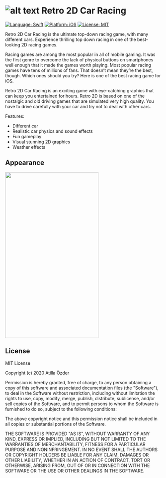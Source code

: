 # ![alt text][logo] Retro 2D Car Racing
[logo]: https://github.com/atillaozder/retro-ios/blob/master/src/Resources/Assets.xcassets/AppIcon.appiconset/Icon-29.png "Retro 2D Car Racing"

[![Language: Swift](https://img.shields.io/badge/language-Swift-orange.svg)](https://developer.apple.com/swift/) [![Platform: iOS](https://img.shields.io/badge/platform-iOS-000000.svg)](https://cocoapods.org/) [![License: MIT](https://img.shields.io/badge/License-MIT-green.svg)](https://opensource.org/licenses/MIT)


Retro 2D Car Racing is the ultimate top-down racing game, with many different cars. Experience thrilling top down racing in one of the best-looking 2D racing games.

Racing games are among the most popular in all of mobile gaming. It was the first genre to overcome the lack of physical buttons on smartphones well enough that it made the games worth playing. Most popular racing games have tens of millions of fans. That doesn’t mean they’re the best, though. Which ones should you try? Here is one of the best racing game for iOS.

Retro 2D Car Racing is an exciting game with eye-catching graphics that can keep you entertained for hours. Retro 2D is based on one of the nostalgic and old driving games that are simulated very high quality. You have to drive carefully with your car and try not to deal with other cars.

Features:
- Different car
- Realistic car physics and sound effects
- Fun gameplay
- Visual stunning 2D graphics
- Weather effects

## Appearance

<img src="resources/gameplay.gif" alt="" width="300" height="532">

## License

MIT License

Copyright (c) 2020 Atilla Özder

Permission is hereby granted, free of charge, to any person obtaining a copy
of this software and associated documentation files (the "Software"), to deal
in the Software without restriction, including without limitation the rights
to use, copy, modify, merge, publish, distribute, sublicense, and/or sell
copies of the Software, and to permit persons to whom the Software is
furnished to do so, subject to the following conditions:

The above copyright notice and this permission notice shall be included in all
copies or substantial portions of the Software.

THE SOFTWARE IS PROVIDED "AS IS", WITHOUT WARRANTY OF ANY KIND, EXPRESS OR
IMPLIED, INCLUDING BUT NOT LIMITED TO THE WARRANTIES OF MERCHANTABILITY,
FITNESS FOR A PARTICULAR PURPOSE AND NONINFRINGEMENT. IN NO EVENT SHALL THE
AUTHORS OR COPYRIGHT HOLDERS BE LIABLE FOR ANY CLAIM, DAMAGES OR OTHER
LIABILITY, WHETHER IN AN ACTION OF CONTRACT, TORT OR OTHERWISE, ARISING FROM,
OUT OF OR IN CONNECTION WITH THE SOFTWARE OR THE USE OR OTHER DEALINGS IN THE
SOFTWARE.
